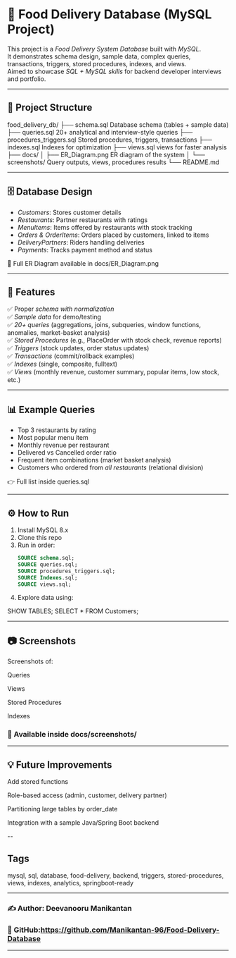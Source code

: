  # 🍔 Food Delivery Database (MySQL Project)

This project is a *Food Delivery System Database* built with *MySQL*.  
It demonstrates schema design, sample data, complex queries, transactions, triggers, stored procedures, indexes, and views.  
Aimed to showcase *SQL + MySQL skills* for backend developer interviews and portfolio.

---

## 📂 Project Structure

food_delivery_db/
├── schema.sql                 Database schema (tables + sample data)
├── queries.sql                20+ analytical and interview-style queries
├── procedures_triggers.sql    Stored procedures, triggers, transactions
├── indexes.sql                Indexes for optimization
├── views.sql                  views for faster analysis
├── docs/
│   ├── ER_Diagram.png         ER diagram of the system
│   └── screenshots/           Query outputs, views, procedures results
└── README.md

---

## 🗄 Database Design
- *Customers*: Stores customer details  
- *Restaurants*: Partner restaurants with ratings  
- *MenuItems*: Items offered by restaurants with stock tracking  
- *Orders & OrderItems*: Orders placed by customers, linked to items  
- *DeliveryPartners*: Riders handling deliveries  
- *Payments*: Tracks payment method and status  

📌 Full ER Diagram available in docs/ER_Diagram.png

---

## 🔑 Features
✅ Proper *schema with normalization*  
✅ *Sample data* for demo/testing  
✅ *20+ queries* (aggregations, joins, subqueries, window functions, anomalies, market-basket analysis)  
✅ *Stored Procedures* (e.g., PlaceOrder with stock check, revenue reports)  
✅ *Triggers* (stock updates, order status updates)  
✅ *Transactions* (commit/rollback examples)  
✅ *Indexes* (single, composite, fulltext)  
✅ *Views* (monthly revenue, customer summary, popular items, low stock, etc.)  

---

## 📊 Example Queries
- Top 3 restaurants by rating  
- Most popular menu item  
- Monthly revenue per restaurant  
- Delivered vs Cancelled order ratio  
- Frequent item combinations (market basket analysis)  
- Customers who ordered from *all restaurants* (relational division)

👉 Full list inside queries.sql

---

## ⚙ How to Run
1. Install MySQL 8.x  
2. Clone this repo  
3. Run in order:
   ```sql
   SOURCE schema.sql;
   SOURCE queries.sql;
   SOURCE procedures_triggers.sql;
   SOURCE Indexes.sql;
   SOURCE views.sql;
4. Explore data using:

SHOW TABLES;
SELECT * FROM Customers;




---

## 📷 Screenshots

Screenshots of:

Queries

Views

Stored Procedures

Indexes


### 📌 Available inside docs/screenshots/


---

## 💡 Future Improvements

Add stored functions

Role-based access (admin, customer, delivery partner)

Partitioning large tables by order_date

Integration with a sample Java/Spring Boot backend

--

## Tags

mysql, sql, database, food-delivery, backend, triggers, stored-procedures, views, indexes, analytics, springboot-ready

---

### ✍ Author: Deevanooru Manikantan
### 📌 GitHub:https://github.com/Manikantan-96/Food-Delivery-Database

---  

